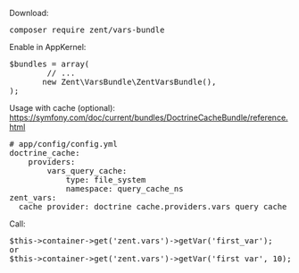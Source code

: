 Download:
<pre>
composer require zent/vars-bundle
</pre>

Enable in AppKernel:
<pre>
$bundles = array(
        // ...
       new Zent\VarsBundle\ZentVarsBundle(),
);
</pre>

Usage with cache (optional):
https://symfony.com/doc/current/bundles/DoctrineCacheBundle/reference.html
<pre>
# app/config/config.yml
doctrine_cache:
    providers:
        vars_query_cache:
            type: file_system
            namespace: query_cache_ns
zent_vars:
  cache_provider: doctrine_cache.providers.vars_query_cache
</pre>

Call:
<pre>
$this->container->get('zent.vars')->getVar('first_var');
or
$this->container->get('zent.vars')->getVar('first_var', 10); //return if var not found 
</pre>
